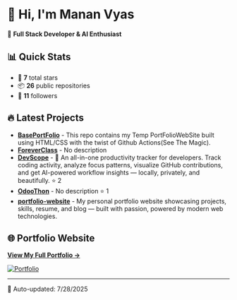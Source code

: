 # 👋 Hi, I'm Manan Vyas

🚀 **Full Stack Developer & AI Enthusiast**

## 📊 Quick Stats
- 🌟 **7** total stars
- 📦 **26** public repositories  
- 👥 **11** followers

## 🔥 Latest Projects

- **[BasePortFolio](https://github.com/MananVyas01/BasePortFolio)** - This repo contains my Temp PortFolioWebSite built using HTML/CSS with the twist of Github Actions(See The Magic). 
- **[ForeverClass](https://github.com/MananVyas01/ForeverClass)** - No description 
- **[DevScope](https://github.com/MananVyas01/DevScope)** - 🚀 An all-in-one productivity tracker for developers. Track coding activity, analyze focus patterns, visualize GitHub contributions, and get AI-powered workflow insights — locally, privately, and beautifully. ⭐ 2
- **[OdooThon](https://github.com/MananVyas01/OdooThon)** - No description ⭐ 1
- **[portfolio-website](https://github.com/MananVyas01/portfolio-website)** - My personal portfolio website showcasing projects, skills, resume, and blog — built with passion, powered by modern web technologies. 

## 🌐 Portfolio Website

**[View My Full Portfolio →](https://mananyvas01.github.io/BasePortFolio/)**

[![Portfolio](https://img.shields.io/badge/Portfolio-Live-brightgreen?style=for-the-badge&logo=github)](https://mananvyas01.github.io/BasePortFolio/)

---

📅 Auto-updated: 7/28/2025
